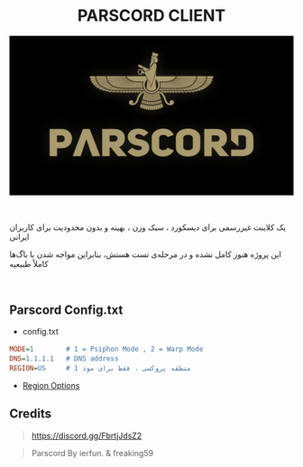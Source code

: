 <h1 align="center">PARSCORD CLIENT</h1>
<p align="center">
  <img src="assets/parscord.png" width="750"/>
</p>
<br>

یک کلاینت غیررسمی برای دیسکورد ، سبک وزن ، بهینه و بدون محدودیت برای کاربران ایرانی

این پروژه هنوز کامل نشده و در مرحله‌ی تست هستش، بنابراین مواجه شدن با باگ‌ها کاملاً طبیعیه


<br>

## Parscord Config.txt
- config.txt
```ini
MODE=1        # 1 = Psiphon Mode , 2 = Warp Mode
DNS=1.1.1.1   # DNS address
REGION=US     # منطقه پروکسی ، فقط برای مود 1
```
- [Region Options](https://github.com/iErfun/Parscord/blob/main/assets/regions.md)

## Credits

> https://discord.gg/FbrtjJdsZ2

> Parscord By ierfun. & freaking59

